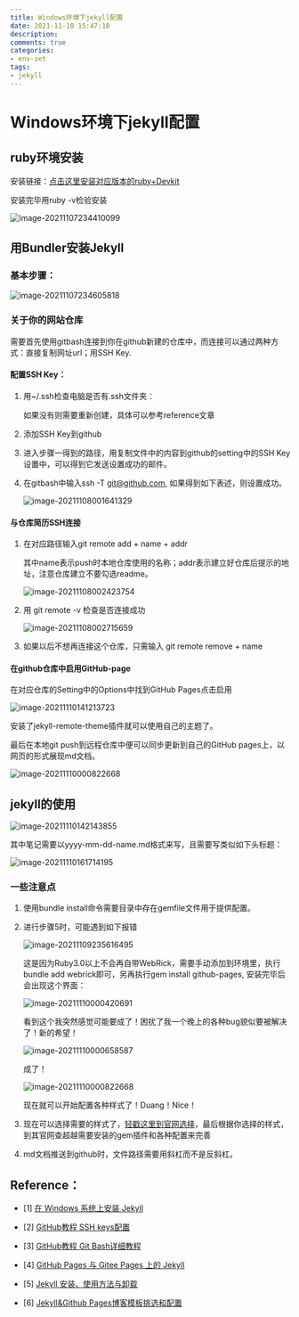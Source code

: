 ```yaml
---
title: Windows环境下jekyll配置
date: 2021-11-10 15:47:18
description: 
comments: true
categories:
- env-set
tags:
- jekyll
---
```




# Windows环境下jekyll配置

## ruby环境安装

安装链接：[点击这里安装对应版本的ruby+Devkit](https://rubyinstaller.org/downloads/)

安装完毕用ruby -v检验安装

![image-20211107234410099](https://i.loli.net/2021/11/10/7dUVu6WsCeGOHL8.png)

## 用Bundler安装Jekyll

### 基本步骤：

![image-20211107234605818](https://i.loli.net/2021/11/10/Fk976TwmbxstufG.png)

### 关于你的网站仓库

需要首先使用gitbash连接到你在github新建的仓库中，而连接可以通过两种方式：直接复制网址url；用SSH Key.

#### 配置SSH Key：

1. 用~/.ssh检查电脑是否有.ssh文件夹：

   如果没有则需要重新创建，具体可以参考reference文章

2. 添加SSH Key到github

3. 进入步骤一得到的路径，用复制文件中的内容到github的setting中的SSH Key设置中，可以得到它发送设置成功的邮件。

4. 在gitbash中输入ssh -T git@github.com, 如果得到如下表述，则设置成功。

   ![image-20211108001641329](https://i.loli.net/2021/11/10/MwB3vfWiyYrslLX.png)

#### 与仓库简历SSH连接

1. 在对应路径输入git remote add + name + addr

   其中name表示push时本地仓库使用的名称；addr表示建立好仓库后提示的地址，注意仓库建立不要勾选readme。

   ![image-20211108002423754](https://i.loli.net/2021/11/10/6MCefjDG9tcgOXN.png)

2. 用 git remote -v 检查是否连接成功

   ![image-20211108002715659](https://i.loli.net/2021/11/10/HFMABTQS23h5Wtz.png)

3. 如果以后不想再连接这个仓库，只需输入 git remote remove + name

#### 在github仓库中启用GitHub-page

在对应仓库的Setting中的Options中找到GitHub Pages点击启用

![image-20211110141213723](https://i.loli.net/2021/11/10/LYxD5sWqiOkC8UX.png)

安装了jekyll-remote-theme插件就可以使用自己的主题了。

最后在本地git push到远程仓库中便可以同步更新到自己的GitHub pages上，以网页的形式展现md文档。

![image-20211110000822668](https://i.loli.net/2021/11/10/GZaVCJxReUNwntE.png)

## jekyll的使用

![image-20211110142143855](https://i.loli.net/2021/11/10/9SyKZzjEL2UQwDC.png)

其中笔记需要以yyyy-mm-dd-name.md格式来写，且需要写类似如下头标题：

![image-20211110161714195](https://i.loli.net/2021/11/10/qWFLcvjC3gsZKt2.png)



### 一些注意点

1. 使用bundle install命令需要目录中存在gemfile文件用于提供配置。

2. 进行步骤5时，可能遇到如下报错

   ![image-20211109235616495](https://i.loli.net/2021/11/10/wjpW47aHMUEfoct.png)

   这是因为Ruby3.0以上不会再自带WebRick，需要手动添加到环境里，执行 bundle add webrick即可，另再执行gem install github-pages, 安装完毕后会出现这个界面：

   ![image-20211110000420691](https://i.loli.net/2021/11/10/rZgUiHhRWIJ61fc.png)

   看到这个我突然感觉可能要成了！困扰了我一个晚上的各种bug貌似要被解决了！新的希望！

   ![image-20211110000658587](https://i.loli.net/2021/11/10/gVkLx8IvpOGamuz.png)

   成了！

   ![image-20211110000822668](https://i.loli.net/2021/11/10/GZaVCJxReUNwntE.png)

   现在就可以开始配置各种样式了！Duang！Nice！

3. 现在可以选择需要的样式了，[轻戳这里到官网选择](jekyllthemes.org)，最后根据你选择的样式，到其官网查超越需要安装的gem插件和各种配置来完善

4. md文档推送到github时，文件路径需要用斜杠而不是反斜杠。



## Reference：

- [1] [在 Windows 系统上安装 Jekyll](https://xjtu-blacksmith.cn/notes/install-jekyll-on-windows)

- [2] [GitHub教程 SSH keys配置](https://blog.csdn.net/qq_36667170/article/details/79094257)

- [3] [GitHub教程 Git Bash详细教程](https://blog.csdn.net/qq_36667170/article/details/79085301)

- [4] [GitHub Pages 与 Gitee Pages 上的 Jekyll](https://xjtu-blacksmith.cn/essay/jekyll-of-pages)

- [5] [Jekyll 安装、使用方法与卸载](https://blog.csdn.net/u012675539/article/details/43734055)

- [6] [Jekyll&amp;Github Pages博客模板挑选和配置](http://cenalulu.github.io/jekyll/choose-a-template-for-your-blog/)

